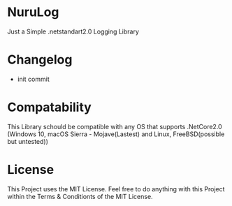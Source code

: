 # NuruLog
Just a Simple .netstandart2.0 Logging Library

# Changelog

- init commit

# Compatability

This Library schould be compatible with any OS that supports .NetCore2.0
(Windows 10, macOS Sierra - Mojave(Lastest) and Linux, FreeBSD(possible but untested))

# License

This Project uses the MIT License. Feel free to do anything with this Project within the Terms & Conditionts of the MIT License.
